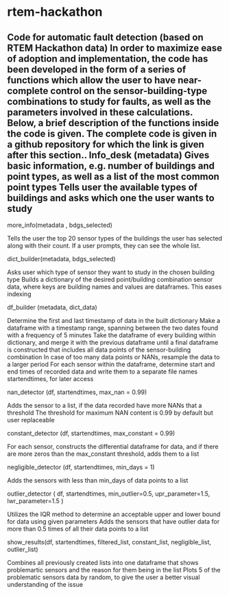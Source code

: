 # rtem-hackathon
Code for automatic fault detection (based on RTEM Hackathon data)
In order to maximize ease of adoption and implementation, the code has been developed in the form of a series of functions which allow the user to have near-complete control on the sensor-building-type combinations to study for faults, as well as the parameters involved in these calculations. Below, a brief description of the functions inside the code is given. The complete code is given in a github repository for which the link is given after this section..
Info_desk (metadata) 
Gives basic information, e.g. number of buildings and point types, as well as a list of  the most common point types
Tells user the available types of buildings and asks which one the user wants to study
--------------------------------------------------------------------------------------------------------
more_info(metadata , bdgs_selected) 

Tells the user the top 20 sensor types of the buildings the user has selected along with their count. If a user prompts, they can see the whole list.

dict_builder(metadata, bdgs_selected)  

Asks user which type of sensor they want to study in the chosen building type
Builds a dictionary of the desired point/building combination sensor data, where keys are building names and values are dataframes. This eases indexing

df_builder (metadata, dict_data)

Determine the first and last timestamp of data in the built dictionary
Make a dataframe with a timestamp range, spanning between the two dates found with a frequency of 5 minutes
Take the dataframe of every building within dictionary, and merge it with the previous dataframe until a final dataframe is constructed that includes all data points of the sensor-building combination
In case of too many data points or NANs, resample the data to a larger period
For each sensor within the dataframe, determine start and end times of recorded data and write them to a separate file names startendtimes, for later access

nan_detector (df, startendtimes, max_nan = 0.99) 

Adds the sensor to a list, if the data recorded have more NANs that a threshold
The threshold for maximum NAN content is 0.99 by default but user replaceable

constant_detector (df, startendtimes, max_constant = 0.99)

For each sensor, constructs the differential dataframe for data, and if there are more zeros than the max_constant threshold, adds them to a list

negligible_detector (df, startendtimes, min_days = 1)

Adds the sensors with less than min_days of data points to a list

outlier_detector ( df, startendtimes, min_outlier=0.5, upr_parameter=1.5, lwr_parameter=1.5 )

Utilizes the IQR method to determine an acceptable upper and  lower bound for data using given parameters
Adds the sensors that have outlier data for more than 0.5 times of all their data points to a list 

show_results(df, startendtimes, filtered_list, constant_list, negligible_list, outlier_list)

Combines all previously created lists into one dataframe that shows problemartic sensors and the reason for them being in the list
Plots 5 of the problematic sensors data by random, to give the user a better visual understanding of the issue

